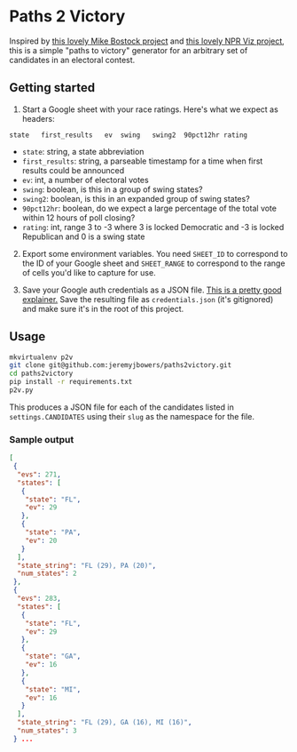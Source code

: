 # Paths 2 Victory

Inspired by [this lovely Mike Bostock project](https://source.opennews.org/articles/nyts-512-paths-white-house/) and [this lovely NPR Viz project](http://blog.apps.npr.org/2012/11/13/election-2012-generating-the-combinations.html), this is a simple "paths to victory" generator for an arbitrary set of candidates in an electoral contest.

## Getting started

1. Start a Google sheet with your race ratings. Here's what we expect as headers:
```
state	first_results	ev	swing	swing2	90pct12hr rating
```
* `state`: string, a state abbreviation
* `first_results`: string, a parseable timestamp for a time when first results could be announced
* `ev`: int, a number of electoral votes
* `swing`: boolean, is this in a group of swing states?
* `swing2`: boolean, is this in an expanded group of swing states?
* `90pct12hr`: boolean, do we expect a large percentage of the total vote within 12 hours of poll closing?
* `rating`: int, range 3 to -3 where 3 is locked Democratic and -3 is locked Republican and 0 is a swing state

2. Export some environment variables. You need `SHEET_ID` to correspond to the ID of your Google sheet and `SHEET_RANGE` to correspond to the range of cells you'd like to capture for use.

3. Save your Google auth credentials as a JSON file. [This is a pretty good explainer.](https://cloud.google.com/docs/authentication/getting-started) Save the resulting file as `credentials.json` (it's gitignored) and make sure it's in the root of this project.

## Usage
```sh
mkvirtualenv p2v
git clone git@github.com:jeremyjbowers/paths2victory.git
cd paths2victory
pip install -r requirements.txt
p2v.py
```

This produces a JSON file for each of the candidates listed in `settings.CANDIDATES` using their `slug` as the namespace for the file.

### Sample output
```json
[
 {
  "evs": 271,
  "states": [
   {
    "state": "FL",
    "ev": 29
   },
   {
    "state": "PA",
    "ev": 20
   }
  ],
  "state_string": "FL (29), PA (20)",
  "num_states": 2
 },
 {
  "evs": 283,
  "states": [
   {
    "state": "FL",
    "ev": 29
   },
   {
    "state": "GA",
    "ev": 16
   },
   {
    "state": "MI",
    "ev": 16
   }
  ],
  "state_string": "FL (29), GA (16), MI (16)",
  "num_states": 3
 } ...
```